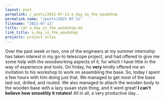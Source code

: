 ```yaml
---
layout: post
permalink: /_posts/2021-07-11-a_day_in_the_woodshop
permalink_name: "/posts/2021-07-11"
filename: "2021-07-11"
title: cat a_day_in_the_woodshop.md
link_title: a_day_in_the_woodshop
projects: project-atlas
---
```

Over the past week or two, one of the engineers at my summer internship has taken interest in my go-to telescope project, and had offered to give me some help with the woodworking aspects of it, for which I have little in the way of experience and tools.
On friday, he **very** kindly offered me an invitation to his workshop to work on assembling the base.
So, today I spent a few hours with him doing just that. We managed to get most of the base laid out, drilled, and routed. We also managed to attach the wooden body to the wooden base with a lazy susan style thing, and it went great!
**I can't believe how smoothly it rotates!**
All in all, a very productive day...